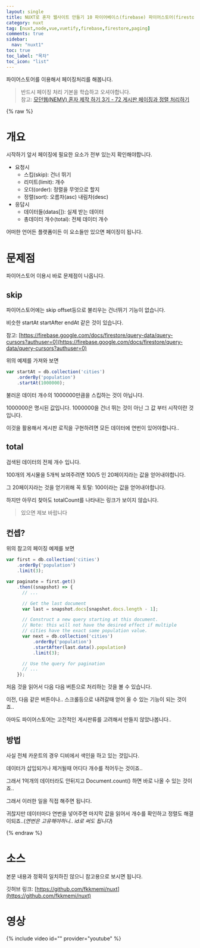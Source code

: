 ```yaml
---
layout: single
title: NUXT로 혼자 웹사이트 만들기 10 파이어베이스(firebase) 파이어스토어(firestore) 페이징(paging)처리하기
category: nuxt
tag: [nuxt,node,vue,vuetify,firebase,firestore,paging]
comments: true
sidebar:
  nav: "nuxt1"
toc: true
toc_label: "목차"
toc_icon: "list"
---
```


파이어스토어를 이용해서 페이징처리를 해봅니다.

> 반드시 페이징 처리 기본을 학습하고 오셔야합니다.  
참고: [모던웹(NEMV) 혼자 제작 하기 3기 - 72 게시판 페이징과 정렬 처리하기](/nemv/nemv-072-board-paging/)

{% raw %}
# 개요

시작하기 앞서 페이징에 필요한 요소가 전부 있는지 확인해야합니다.

- 요청시
    - 스킵(skip): 건너 뛰기
    - 리미트(limit): 개수
    - 오더(order): 정렬을 무엇으로 할지
    - 정렬(sort): 오름차(asc) 내림차(desc)
- 응답시
    - 데이터들(datas[]): 실제 받는 데이터
    - 총데이터 개수(total): 전체 데이터 개수
    
어떠한 언어든 플랫폼이든 이 요소들만 있으면 페이징이 됩니다.

# 문제점

파이어스토어 이용시 바로 문제점이 나옵니다.

## skip

파이어스토어에는 skip offset등으로 불리우는 건너뛰기 기능이 없습니다.

비슷한 startAt startAfter endAt 같은 것이 있습니다.

참고: [https://firebase.google.com/docs/firestore/query-data/query-cursors?authuser=0](https://firebase.google.com/docs/firestore/query-data/query-cursors?authuser=0)

위의 예제를 가져와 보면

```javascript
var startAt = db.collection('cities')
    .orderBy('population')
    .startAt(1000000);
```

불러온 데이터 개수의 1000000만큼을 스킵하는 것이 아닙니다.

1000000은 명시된 값입니다. 1000000을 건너 뛰는 것이 아닌 그 값 부터 시작이란 것입니다.

이것을 활용해서 게시판 로직을 구현하려면 모든 데이터에 연번이 있어야합니다..

## total

검색된 데이터의 전체 개수 입니다.

100개의 게시물을 5개씩 보여주려면 100/5 인 20페이지라는 값을 얻어내야합니다.

그 20페이지라는 것을 얻기위해 꼭 토탈: 100이라는 값을 얻어내야합니다.

하지만 아무리 찾아도 totalCount를 나타내는 링크가 보이지 않습니다.

> 있으면 제보 바랍니다

## 컨셉?

위의 참고의 페이징 예제를 보면

```javascript
var first = db.collection('cities')
    .orderBy('population')
    .limit(3);

var paginate = first.get()
    .then((snapshot) => {
      // ...

      // Get the last document
      var last = snapshot.docs[snapshot.docs.length - 1];

      // Construct a new query starting at this document.
      // Note: this will not have the desired effect if multiple
      // cities have the exact same population value.
      var next = db.collection('cities')
          .orderBy('population')
          .startAfter(last.data().population)
          .limit(3);

      // Use the query for pagination
      // ...
    });
```

처음 것을 읽어서 다음 다음 버튼으로 처리하는 것을 볼 수 있습니다.

이전, 다음 같은 버튼이나.. 스크롤등으로 내려갈때 얻어 올 수 있는 기능이 되는 것이죠..

아마도 파이어스토어는 고전적인 게시판류를 고려해서 만들지 않았나봅니다..

## 방법

사실 전체 카운트의 경우 디비에서 색인을 하고 있는 것입니다.

데이터가 삽입되거나 제거될때 어디다 개수를 적어두는 것이죠..

그래서 1억개의 데이터라도 안뒤지고 Document.count() 하면 바로 나올 수 있는 것이죠..

그래서 이러한 일을 직접 해주면 됩니다.

귀찮지만 데이터마다 연번을 넣어주면 마지막 값을 읽어서 개수를 확인하고 정렬도 해결이되죠..(_연번은 고유해야하니.. id로 써도 됩니다_)


{% endraw %}

# 소스

본문 내용과 정확히 일치하진 않으니 참고용으로 보시면 됩니다.

깃허브 링크: [https://github.com/fkkmemi/nuxt](https://github.com/fkkmemi/nuxt)

# 영상

{% include video id="" provider="youtube" %}
